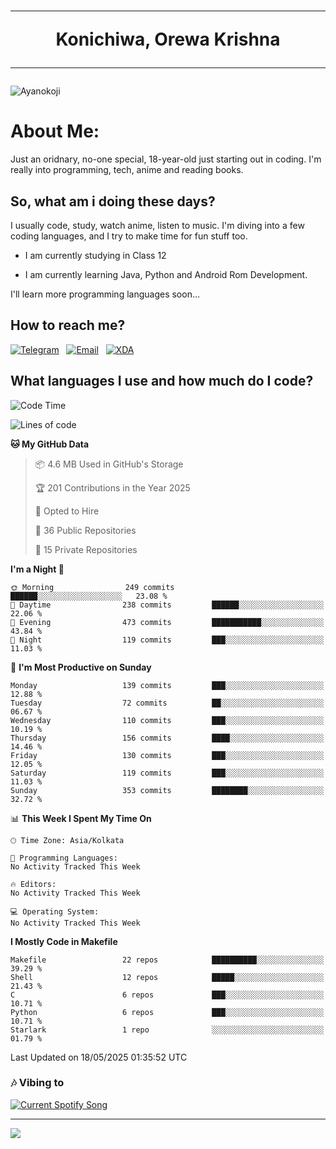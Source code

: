 <h1 align="center"><hr>Konichiwa, Orewa Krishna<hr></h1>

<img src="https://i.imgur.com/IE7ZUea.jpeg" alt="Ayanokoji"/>

<h1>About Me:</h1>

Just an oridnary, no-one special, 18-year-old just starting out in coding. I'm really into programming, tech, anime and reading books.

<h2>So, what am i doing these days?</h2>

I usually code, study, watch anime, listen to music. I'm diving into a few coding languages, and I try to make time for fun stuff too.

- I am currently studying in Class 12

- I am currently learning Java, Python and Android Rom Development.

I'll learn more programming languages soon...

<h2>How to reach me?</h2>


<a href="https://t.me/pure_soul_kk"><img src="https://img.shields.io/badge/K R I S H N A-2CA5E0?style=flat-square&logo=telegram&logoColor=white" alt="Telegram"/></a>&nbsp;&nbsp;&nbsp;<a href="krishnakripa34567@gmail.com"><img src="https://img.shields.io/badge/krishnakripa34567@gmail.com-D14836?style=flat-square&logo=gmail&logoColor=white" alt="Email"/></a>&nbsp;&nbsp;&nbsp;<a href="https://xdaforums.com/m/pure-soul-kk.12553929/"><img src="https://img.shields.io/badge/puresoulkk-F59714?style=flat-square&logo=xda-developers&logoColor=white" alt="XDA"/></a>


<h2>What languages I use and how much do I code?</h2>


<!--START_SECTION:waka-->
![Code Time](http://img.shields.io/badge/Code%20Time-7%20hrs%2038%20mins-blue)

![Lines of code](https://img.shields.io/badge/From%20Hello%20World%20I%27ve%20Written-85.9%20thousand%20lines%20of%20code-blue)

**🐱 My GitHub Data** 

> 📦 4.6 MB Used in GitHub's Storage 
 > 
> 🏆 201 Contributions in the Year 2025
 > 
> 💼 Opted to Hire
 > 
> 📜 36 Public Repositories 
 > 
> 🔑 15 Private Repositories 
 > 
**I'm a Night 🦉** 

```text
🌞 Morning                249 commits         ██████░░░░░░░░░░░░░░░░░░░   23.08 % 
🌆 Daytime                238 commits         ██████░░░░░░░░░░░░░░░░░░░   22.06 % 
🌃 Evening                473 commits         ███████████░░░░░░░░░░░░░░   43.84 % 
🌙 Night                  119 commits         ███░░░░░░░░░░░░░░░░░░░░░░   11.03 % 
```
📅 **I'm Most Productive on Sunday** 

```text
Monday                   139 commits         ███░░░░░░░░░░░░░░░░░░░░░░   12.88 % 
Tuesday                  72 commits          ██░░░░░░░░░░░░░░░░░░░░░░░   06.67 % 
Wednesday                110 commits         ███░░░░░░░░░░░░░░░░░░░░░░   10.19 % 
Thursday                 156 commits         ████░░░░░░░░░░░░░░░░░░░░░   14.46 % 
Friday                   130 commits         ███░░░░░░░░░░░░░░░░░░░░░░   12.05 % 
Saturday                 119 commits         ███░░░░░░░░░░░░░░░░░░░░░░   11.03 % 
Sunday                   353 commits         ████████░░░░░░░░░░░░░░░░░   32.72 % 
```


📊 **This Week I Spent My Time On** 

```text
🕑︎ Time Zone: Asia/Kolkata

💬 Programming Languages: 
No Activity Tracked This Week

🔥 Editors: 
No Activity Tracked This Week

💻 Operating System: 
No Activity Tracked This Week
```

**I Mostly Code in Makefile** 

```text
Makefile                 22 repos            ██████████░░░░░░░░░░░░░░░   39.29 % 
Shell                    12 repos            █████░░░░░░░░░░░░░░░░░░░░   21.43 % 
C                        6 repos             ███░░░░░░░░░░░░░░░░░░░░░░   10.71 % 
Python                   6 repos             ███░░░░░░░░░░░░░░░░░░░░░░   10.71 % 
Starlark                 1 repo              ░░░░░░░░░░░░░░░░░░░░░░░░░   01.79 % 
```




 Last Updated on 18/05/2025 01:35:52 UTC
<!--END_SECTION:waka-->


<h3>🎶 Vibing to</h3>

<a href="https://open.spotify.com/user/6y2iwhip99wg1mgyrl7gyphpq">
  <img
    src="https://puresoulkk.pythonanywhere.com?theme=dark&eq_color=rainbow"
    alt="Current Spotify Song"
  />
</a>

<hr>

<img src="https://komarev.com/ghpvc/?username=pure-soul-kk&label=Profile%20Views&color=000000&style=flat">
